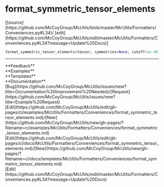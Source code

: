 # <a id="McUtils.Formatters.Conveniences.format_symmetric_tensor_elements">format_symmetric_tensor_elements</a>
<div class="docs-source-link" markdown="1">
[[source](https://github.com/McCoyGroup/McUtils/blob/master/McUtils/Formatters/Conveniences.py#L34)/
[edit](https://github.com/McCoyGroup/McUtils/edit/master/McUtils/Formatters/Conveniences.py#L34?message=Update%20Docs)]
</div>

```python
format_symmetric_tensor_elements(tensor, symmetries=None, cutoff=1e-06, headers=('Indices', 'Value'), format='{:12.3f}', **etc): 
```













---


<div markdown="1" class="text-secondary">
<div class="container">
  <div class="row">
   <div class="col" markdown="1">
**Feedback**   
</div>
   <div class="col" markdown="1">
**Examples**   
</div>
   <div class="col" markdown="1">
**Templates**   
</div>
   <div class="col" markdown="1">
**Documentation**   
</div>
   <div class="col" markdown="1">
   
</div>
   <div class="col" markdown="1">
   
</div>
   <div class="col" markdown="1">
   
</div>
</div>
  <div class="row">
   <div class="col" markdown="1">
[Bug](https://github.com/McCoyGroup/McUtils/issues/new?title=Documentation%20Improvement%20Needed)/[Request](https://github.com/McCoyGroup/McUtils/issues/new?title=Example%20Request)   
</div>
   <div class="col" markdown="1">
[Edit](https://github.com/McCoyGroup/McUtils/edit/gh-pages/ci/examples/McUtils/Formatters/Conveniences/format_symmetric_tensor_elements.md)/[New](https://github.com/McCoyGroup/McUtils/new/gh-pages/?filename=ci/examples/McUtils/Formatters/Conveniences/format_symmetric_tensor_elements.md)   
</div>
   <div class="col" markdown="1">
[Edit](https://github.com/McCoyGroup/McUtils/edit/gh-pages/ci/docs/McUtils/Formatters/Conveniences/format_symmetric_tensor_elements.md)/[New](https://github.com/McCoyGroup/McUtils/new/gh-pages/?filename=ci/docs/templates/McUtils/Formatters/Conveniences/format_symmetric_tensor_elements.md)   
</div>
   <div class="col" markdown="1">
[Edit](https://github.com/McCoyGroup/McUtils/edit/master/McUtils/Formatters/Conveniences.py#L34?message=Update%20Docs)   
</div>
   <div class="col" markdown="1">
   
</div>
   <div class="col" markdown="1">
   
</div>
   <div class="col" markdown="1">
   
</div>
</div>
</div>
</div>